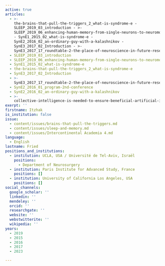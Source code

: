 ```yaml
---
active: true
articles:
  - >-
    the-brains-that-pull-the-triggers_2_what-is-syndrome-e -
    SLEEP_2019_03_introduction - >-
    SLEEP_2019_06_enhancing-human-memory-from-single-neurons-to-neuromodulation
    - SynE1_2015_02_what-is-syndrome-e -
    SynE2_2016_02_an-ordinary-guy-with-a-kalashnikov -
    SynE3_2017_02_Introduction - >-
    SynE3_2017_17_roundtable-2-the-place-of-neuroscience-in-future-research-on-perpetrators-of-extreme-violence
  - SLEEP_2019_03_introduction
  - SLEEP_2019_06_enhancing-human-memory-from-single-neurons-to-neuromodulation
  - SynE1_2015_02_what-is-syndrome-e
  - the-brains-that-pull-the-triggers_2_what-is-syndrome-e
  - SynE3_2017_02_Introduction
  - >-
    SynE3_2017_17_roundtable-2-the-place-of-neuroscience-in-future-research-on-perpetrators-of-extreme-violence
  - SynE2_2016_01_program-2nd-conference
  - SynE2_2016_02_an-ordinary-guy-with-a-kalashnikov
  - >-
    collective-intelligence-is-needed-to-ensure-beneficial-artificial-intelligence
exerpt: ''
firstname: Itzhak
is_institution: false
issue:
  - content/issues/brains-that-pull-the-triggers.md
  - content/issues/sleep-and-memory.md
  - content/issues/Intercontinental Academia 4.md
language:
  - English
lastname: Fried
positions_and_institutions:
  - institution: UCLA, USA / Université de Tel-Aviv, Israël
    positions:
      - Department of Neurosurgery
  - institution: Paris Institute for Advanced Study, France
    positions: []
  - institution: University of California Los Angeles, USA
    positions: []
social_channels:
  google_scholar: ''
  linkedin: ''
  mendeley: ''
  orcid: ''
  researchgate: ''
  website: ''
  webstwitterite: ''
  wikipedia: ''
years:
  - 2019
  - 2015
  - 2016
  - 2017
  - 2023

---
```

